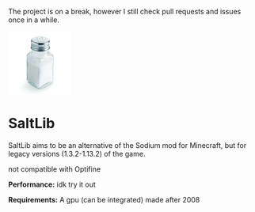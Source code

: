 The project is on a break, however I still check pull requests and issues once in a while.

![SaltLib](src/main/resources/assets/saltlib/icon.png)

# SaltLib
SaltLib aims to be an alternative of the Sodium mod for Minecraft, but for legacy versions (1.3.2-1.13.2) of the game.
 
not compatible with Optifine

**Performance:**
  idk try it out

**Requirements:**
  A gpu (can be integrated) made after 2008
